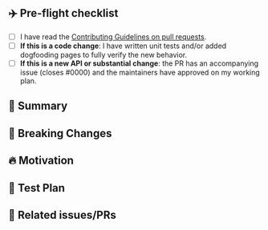 <!--
Thank you for sending the PR! We appreciate you spending the time to work on these changes.
You can learn more about contributing to Pact-python here: https://github.com/pact-foundation/pact-python/blob/master/CONTRIBUTING.md

Happy contributing!
-->

## :airplane: Pre-flight checklist

-   [ ] I have read the [Contributing Guidelines on pull requests](https://github.com/pact-foundation/pact-python/blob/master/CONTRIBUTING.md#pull-requests).
-   [ ] **If this is a code change**: I have written unit tests and/or added dogfooding pages to fully verify the new behavior.
-   [ ] **If this is a new API or substantial change**: the PR has an accompanying issue (closes #0000) and the maintainers have approved on my working plan.

## :memo: Summary

<!-- Help us understand the PR at a high level. What changes is it proposing? -->

## :rotating_light: Breaking Changes

<!-- Does this PR include any breaking changes? If not, feel free to delete this section. If so, please detail:

-  What is the breaking change?
-  Why is the breaking change necessary?
-  What steps should a user take in order to migrate from the old behavior to the new one?
-->

## :fire: Motivation

<!-- Help us understand your motivation by explaining why you decided to make this change. Does this fix a bug? Does it close an issue? -->

## :hammer: Test Plan

<!-- Write your test plan here. If you changed any code, please provide us with clear instructions on how you verified your changes work. -->

## :link: Related issues/PRs

<!-- If you haven't already, link to issues/PRs that are related to this change. This helps us develop the context and keep a rich repo history. If this PR is a continuation of a past PR's work, link to that PR. If the PR addresses part of the problem in a meta-issue, mention that issue. -->
